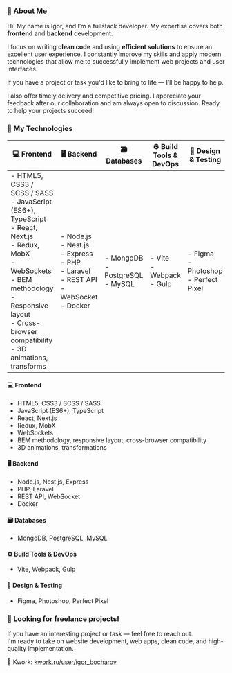 ### 🧠 About Me

Hi! My name is Igor, and I’m a fullstack developer. My expertise covers both **frontend** and **backend** development.

I focus on writing **clean code** and using **efficient solutions** to ensure an excellent user experience. I constantly improve my skills and apply modern technologies that allow me to successfully implement web projects and user interfaces.

If you have a project or task you'd like to bring to life — I’ll be happy to help.

I also offer timely delivery and competitive pricing. I appreciate your feedback after our collaboration and am always open to discussion. Ready to help your projects succeed!

### 🧰 My Technologies

| 💻 Frontend                                                                                                                                                                                                                     | 🖥 Backend                                                                                          | 🗃 Databases                          | ⚙️ Build Tools & DevOps       | 🎨 Design & Testing                       |
| ------------------------------------------------------------------------------------------------------------------------------------------------------------------------------------------------------------------------------- | -------------------------------------------------------------------------------------------------- | ------------------------------------ | ----------------------------- | ----------------------------------------- |
| - HTML5, CSS3 / SCSS / SASS<br>- JavaScript (ES6+), TypeScript<br>- React, Next.js<br>- Redux, MobX<br>- WebSockets<br>- BEM methodology<br>- Responsive layout<br>- Cross-browser compatibility<br>- 3D animations, transforms | - Node.js<br>- Nest.js<br>- Express<br>- PHP<br>- Laravel<br>- REST API<br>- WebSocket<br>- Docker | - MongoDB<br>- PostgreSQL<br>- MySQL | - Vite<br>- Webpack<br>- Gulp | - Figma<br>- Photoshop<br>- Perfect Pixel |

#### 💻 Frontend

- HTML5, CSS3 / SCSS / SASS
- JavaScript (ES6+), TypeScript
- React, Next.js
- Redux, MobX
- WebSockets
- BEM methodology, responsive layout, cross-browser compatibility
- 3D animations, transformations

#### 🖥 Backend

- Node.js, Nest.js, Express
- PHP, Laravel
- REST API, WebSocket
- Docker

#### 🗃 Databases

- MongoDB, PostgreSQL, MySQL

#### ⚙️ Build Tools & DevOps

- Vite, Webpack, Gulp

#### 🎨 Design & Testing

- Figma, Photoshop, Perfect Pixel

### 🚀 Looking for freelance projects!

If you have an interesting project or task — feel free to reach out.  
I'm ready to take on website development, web apps, clean code, and high-quality implementation.

💼 Kwork: [kwork.ru/user/igor_bocharov](https://kwork.ru/user/igor_bocharov)
